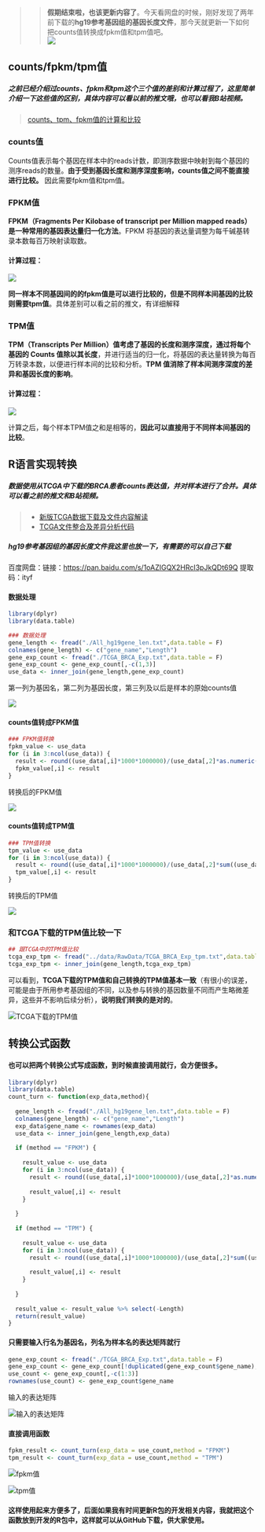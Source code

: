 >> **假期结束啦，也该更新内容了**。今天看网盘的时候，刚好发现了两年前下载的**hg19参考基因组的基因长度文件**，那今天就更新一下如何把counts值转换成fpkm值和tpm值吧。                     
![](https://files.mdnice.com/user/23696/68fff799-770f-4a6e-8ac8-f8d33ffcbdbc.png)

## counts/fpkm/tpm值
##### 之前已经介绍过counts、fpkm和tpm这个三个值的差别和计算过程了，**这里简单介绍一下这些值的区别**，具体内容可以看以前的推文哦，也可以看我B站视频。
> [counts、tpm、fpkm值的计算和比较](https://mp.weixin.qq.com/s?__biz=Mzg2NjYzNjQ4Ng==&mid=2247485635&idx=2&sn=95c448e9bb5eba4d83b18ac5ed4a41ad&chksm=ce468f6af931067c90920b40872694a5e5b1aeaa03bded488523b6423c1ec4be1870b4836b1b&token=546228579&lang=zh_CN#rd)

### counts值
Counts值表示每个基因在样本中的reads计数，即测序数据中映射到每个基因的测序reads的数量。**由于受到基因长度和测序深度影响，counts值之间不能直接进行比较。** 因此需要fpkm值和tpm值。


### FPKM值
**FPKM（Fragments Per Kilobase of transcript per Million mapped reads）是一种常用的基因表达量归一化方法**。FPKM 将基因的表达量调整为每千碱基转录本数每百万映射读取数。

#### 计算过程：

![](https://files.mdnice.com/user/23696/b61362ee-b0fc-4714-ac49-a55557a85131.png)

**同一样本不同基因间的的fpkm值是可以进行比较的，但是不同样本间基因的比较则需要tpm值**。具体差别可以看之前的推文，有详细解释

### TPM值
**TPM（Transcripts Per Million）值考虑了基因的长度和测序深度，通过将每个基因的 Counts 值除以其长度**，并进行适当的归一化，将基因的表达量转换为每百万转录本数，以便进行样本间的比较和分析。**TPM 值消除了样本间测序深度的差异和基因长度的影响**。

#### 计算过程：

![](https://files.mdnice.com/user/23696/40702d49-3c23-4fca-9c1a-eb05f1af064d.png)

计算之后，每个样本TPM值之和是相等的，**因此可以直接用于不同样本间基因的比较**。

## R语言实现转换
##### 数据使用从TCGA中下载的BRCA患者counts表达值，并对样本进行了合并。具体可以看之前的推文和B站视频。
> - [新版TCGA数据下载及文件内容解读](https://mp.weixin.qq.com/s?__biz=Mzg2NjYzNjQ4Ng==&mid=2247485635&idx=1&sn=eba31c5e1e6ca74cd814892c74987bae&chksm=ce468f6af931067c7457e67c49989e9110722842f913a7cca8db60fb838cf37bd92b636e8438&token=546228579&lang=zh_CN#rd)                    
>- [TCGA文件整合及差异分析代码](https://mp.weixin.qq.com/s?__biz=Mzg2NjYzNjQ4Ng==&mid=2247485635&idx=3&sn=d09dce29ed4454e54500eb604c674a6e&chksm=ce468f6af931067c9f6c7bdd6a547ef48c1fb7ef01dae1f59e567c756f092e7d128c26dac469&token=546228579&lang=zh_CN#rd)

##### hg19参考基因组的基因长度文件我这里也放一下，有需要的可以自己下载
百度网盘：链接：https://pan.baidu.com/s/1oAZIGQX2HRcI3pJkQDt69Q 提取码：ityf


#### 数据处理
```r
library(dplyr)
library(data.table)

### 数据处理
gene_length <- fread("./All_hg19gene_len.txt",data.table = F)
colnames(gene_length) <- c("gene_name","Length")
gene_exp_count <- fread("./TCGA_BRCA_Exp.txt",data.table = F)
gene_exp_count <- gene_exp_count[,-c(1,3)]
use_data <- inner_join(gene_length,gene_exp_count)
```

第一列为基因名，第二列为基因长度，第三列及以后是样本的原始counts值

![](https://files.mdnice.com/user/23696/fe8b3d5c-7371-4941-9812-ba7930b408e0.png)

#### counts值转成FPKM值
```r
### FPKM值转换
fpkm_value <- use_data
for (i in 3:ncol(use_data)) {
  result <- round((use_data[,i]*1000*1000000)/(use_data[,2]*as.numeric(sum(use_data[,i]))),3)
  fpkm_value[,i] <- result
}
```
转换后的FPKM值

![](https://files.mdnice.com/user/23696/ca9cfdb9-fbc7-4d8f-929f-79ccb3bb79be.png)


#### counts值转成TPM值
```r
### TPM值转换
tpm_value <- use_data
for (i in 3:ncol(use_data)) {
  result <- round((use_data[,i]*1000*1000000)/(use_data[,2]*sum((use_data[,i]*1000/use_data[,2]))),3)
  tpm_value[,i] <- result
}
```
转换后的TPM值

![](https://files.mdnice.com/user/23696/db8c882a-35c2-4fbd-a694-4ff7ac74468f.png)


### 和TCGA下载的TPM值比较一下
```r
## 跟TCGA中的TPM值比较
tcga_exp_tpm <- fread("../data/RawData/TCGA_BRCA_Exp_tpm.txt",data.table = F)
tcga_exp_tpm <- inner_join(gene_length,tcga_exp_tpm)
```

可以看到，**TCGA下载的TPM值和自己转换的TPM值基本一致**（有很小的误差，可能是由于所用参考基因组的不同，以及参与转换的基因数量不同而产生略微差异，这些并不影响后续分析），**说明我们转换的是对的**。

![TCGA下载的TPM值](https://files.mdnice.com/user/23696/cc699005-f580-40da-8832-55e8ca3bbe70.png)

## 转换公式函数

#### 也可以把两个转换公式写成函数，到时候直接调用就行，会方便很多。

```r
library(dplyr)
library(data.table)
count_turn <- function(exp_data,method){
  
  gene_length <- fread("./All_hg19gene_len.txt",data.table = F)
  colnames(gene_length) <- c("gene_name","Length")
  exp_data$gene_name <- rownames(exp_data)
  use_data <- inner_join(gene_length,exp_data)
  
  if (method == "FPKM") {
    
    result_value <- use_data
    for (i in 3:ncol(use_data)) {
      result <- round((use_data[,i]*1000*1000000)/(use_data[,2]*as.numeric(sum(use_data[,i]))),3)
      
      result_value[,i] <- result
    }
    
  }
  
  if (method == "TPM") {
    
    result_value <- use_data
    for (i in 3:ncol(use_data)) {
      result <- round((use_data[,i]*1000*1000000)/(use_data[,2]*sum((use_data[,i]*1000/use_data[,2]))),3)
      
      result_value[,i] <- result
    }
    
  }
  
  result_value <- result_value %>% select(-Length)
  return(result_value)
}
```

#### 只需要输入行名为基因名，列名为样本名的表达矩阵就行

```r
gene_exp_count <- fread("./TCGA_BRCA_Exp.txt",data.table = F)
gene_exp_count <- gene_exp_count[!duplicated(gene_exp_count$gene_name),]
use_count <- gene_exp_count[,-c(1:3)]
rownames(use_count) <- gene_exp_count$gene_name
```
输入的表达矩阵

![输入的表达矩阵](https://files.mdnice.com/user/23696/894f6fb0-24a9-4d67-87a9-a60cd47e9700.png)

#### 直接调用函数

```r
fpkm_result <- count_turn(exp_data = use_count,method = "FPKM")
tpm_result <- count_turn(exp_data = use_count,method = "TPM")
```

![fpkm值](https://files.mdnice.com/user/23696/1ce6760f-4995-4168-8e8f-8fe851aef646.png)

![tpm值](https://files.mdnice.com/user/23696/bfcf3d5c-d59b-45e6-99f3-8b052b169624.png)

#### 这样使用起来方便多了，后面如果我有时间更新**R包的开发相关内容**，我就把这个函数放到开发的R包中，这样就可以从GitHub下载，供大家使用。
